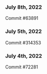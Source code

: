 ### July 8th, 2022

Commit #63891

### July 5th, 2022

Commit #314353


### July 4th, 2022

Commit #72281
